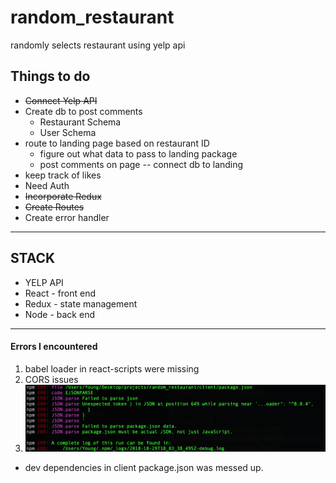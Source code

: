 # random_restaurant
randomly selects restaurant using yelp api

## Things to do
* ~~Connect Yelp API~~
* Create db to post comments
  * Restaurant Schema
  * User Schema
* route to landing page based on restaurant ID
  * figure out what data to pass to landing package
  * post comments on page -- connect db to landing
* keep track of likes
* Need Auth
* ~~Incorporate Redux~~
* ~~Create Routes~~
* Create error handler


---------------------------------------------------
## STACK
* YELP API
* React - front end
* Redux - state management
* Node - back end



--------------------------------------------------
#### Errors I encountered
1. babel loader in react-scripts were missing
2. CORS issues
3. ![npm error message Package issues](./error_pics/npmError.png)
  * dev dependencies in client package.json was messed up.
